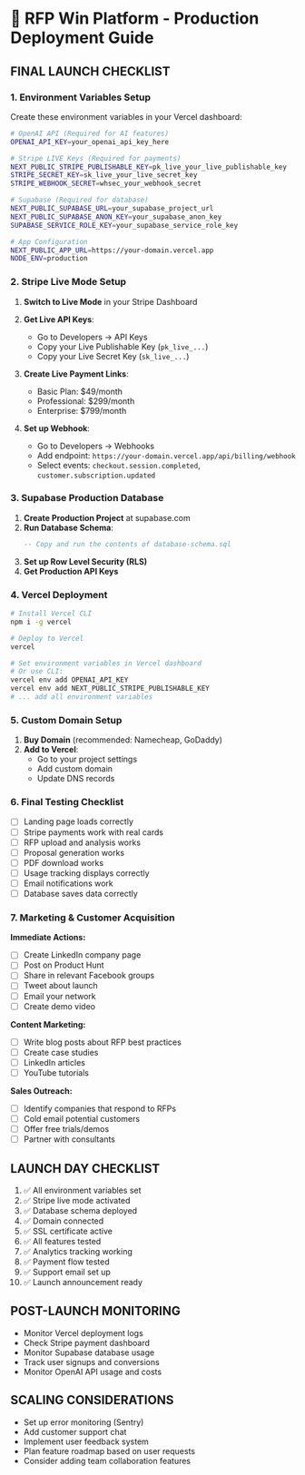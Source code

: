 # 🚀 RFP Win Platform - Production Deployment Guide

## **FINAL LAUNCH CHECKLIST**

### **1. Environment Variables Setup**

Create these environment variables in your Vercel dashboard:

```bash
# OpenAI API (Required for AI features)
OPENAI_API_KEY=your_openai_api_key_here

# Stripe LIVE Keys (Required for payments)
NEXT_PUBLIC_STRIPE_PUBLISHABLE_KEY=pk_live_your_live_publishable_key
STRIPE_SECRET_KEY=sk_live_your_live_secret_key
STRIPE_WEBHOOK_SECRET=whsec_your_webhook_secret

# Supabase (Required for database)
NEXT_PUBLIC_SUPABASE_URL=your_supabase_project_url
NEXT_PUBLIC_SUPABASE_ANON_KEY=your_supabase_anon_key
SUPABASE_SERVICE_ROLE_KEY=your_supabase_service_role_key

# App Configuration
NEXT_PUBLIC_APP_URL=https://your-domain.vercel.app
NODE_ENV=production
```

### **2. Stripe Live Mode Setup**

1. **Switch to Live Mode** in your Stripe Dashboard
2. **Get Live API Keys**:
   - Go to Developers → API Keys
   - Copy your Live Publishable Key (`pk_live_...`)
   - Copy your Live Secret Key (`sk_live_...`)

3. **Create Live Payment Links**:
   - Basic Plan: $49/month
   - Professional: $299/month  
   - Enterprise: $799/month

4. **Set up Webhook**:
   - Go to Developers → Webhooks
   - Add endpoint: `https://your-domain.vercel.app/api/billing/webhook`
   - Select events: `checkout.session.completed`, `customer.subscription.updated`

### **3. Supabase Production Database**

1. **Create Production Project** at supabase.com
2. **Run Database Schema**:
   ```sql
   -- Copy and run the contents of database-schema.sql
   ```
3. **Set up Row Level Security (RLS)**
4. **Get Production API Keys**

### **4. Vercel Deployment**

```bash
# Install Vercel CLI
npm i -g vercel

# Deploy to Vercel
vercel

# Set environment variables in Vercel dashboard
# Or use CLI:
vercel env add OPENAI_API_KEY
vercel env add NEXT_PUBLIC_STRIPE_PUBLISHABLE_KEY
# ... add all environment variables
```

### **5. Custom Domain Setup**

1. **Buy Domain** (recommended: Namecheap, GoDaddy)
2. **Add to Vercel**:
   - Go to your project settings
   - Add custom domain
   - Update DNS records

### **6. Final Testing Checklist**

- [ ] Landing page loads correctly
- [ ] Stripe payments work with real cards
- [ ] RFP upload and analysis works
- [ ] Proposal generation works
- [ ] PDF download works
- [ ] Usage tracking displays correctly
- [ ] Email notifications work
- [ ] Database saves data correctly

### **7. Marketing & Customer Acquisition**

**Immediate Actions:**
- [ ] Create LinkedIn company page
- [ ] Post on Product Hunt
- [ ] Share in relevant Facebook groups
- [ ] Tweet about launch
- [ ] Email your network
- [ ] Create demo video

**Content Marketing:**
- [ ] Write blog posts about RFP best practices
- [ ] Create case studies
- [ ] LinkedIn articles
- [ ] YouTube tutorials

**Sales Outreach:**
- [ ] Identify companies that respond to RFPs
- [ ] Cold email potential customers
- [ ] Offer free trials/demos
- [ ] Partner with consultants

## **LAUNCH DAY CHECKLIST**

1. ✅ All environment variables set
2. ✅ Stripe live mode activated
3. ✅ Database schema deployed
4. ✅ Domain connected
5. ✅ SSL certificate active
6. ✅ All features tested
7. ✅ Analytics tracking working
8. ✅ Payment flow tested
9. ✅ Support email set up
10. ✅ Launch announcement ready

## **POST-LAUNCH MONITORING**

- Monitor Vercel deployment logs
- Check Stripe payment dashboard
- Monitor Supabase database usage
- Track user signups and conversions
- Monitor OpenAI API usage and costs

## **SCALING CONSIDERATIONS**

- Set up error monitoring (Sentry)
- Add customer support chat
- Implement user feedback system
- Plan feature roadmap based on user requests
- Consider adding team collaboration features 